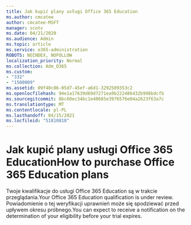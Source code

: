 ```yaml
---
title: Jak kupić plany usługi Office 365 Education
ms.author: cmcatee
author: cmcatee-MSFT
manager: scotv
ms.date: 04/21/2020
ms.audience: Admin
ms.topic: article
ms.service: o365-administration
ROBOTS: NOINDEX, NOFOLLOW
localization_priority: Normal
ms.collection: Adm_O365
ms.custom:
- "332"
- "1500009"
ms.assetid: 09f40c86-05d7-45ef-a6d1-3292509353c2
ms.openlocfilehash: 94e1a17639d69d7271ea9b222486432b998bdcfb
ms.sourcegitcommit: 8bc60ec34bc1e40685e3976576e04a2623f63a7c
ms.translationtype: MT
ms.contentlocale: pl-PL
ms.lasthandoff: 04/15/2021
ms.locfileid: "51810818"
---
```

# <a name="how-to-purchase-office-365-education-plans"></a><span data-ttu-id="6d1c6-102">Jak kupić plany usługi Office 365 Education</span><span class="sxs-lookup"><span data-stu-id="6d1c6-102">How to purchase Office 365 Education plans</span></span>

<span data-ttu-id="6d1c6-103">Twoje kwalifikacje do usługi Office 365 Education są w trakcie przeglądania.</span><span class="sxs-lookup"><span data-stu-id="6d1c6-103">Your Office 365 Education qualification is under review.</span></span> <span data-ttu-id="6d1c6-104">Powiadomienie o tej weryfikacji uprawnień może się spodziewać przed upływem okresu próbnego.</span><span class="sxs-lookup"><span data-stu-id="6d1c6-104">You can expect to receive a notification on the determination of your eligibility before your trial expires.</span></span>